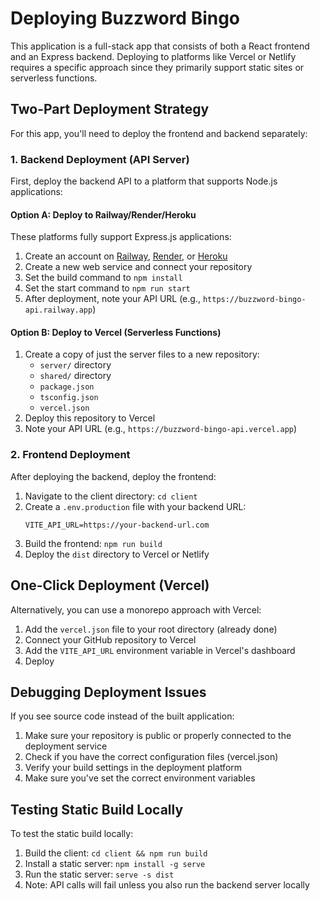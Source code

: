 # Deploying Buzzword Bingo

This application is a full-stack app that consists of both a React frontend and an Express backend. Deploying to platforms like Vercel or Netlify requires a specific approach since they primarily support static sites or serverless functions.

## Two-Part Deployment Strategy

For this app, you'll need to deploy the frontend and backend separately:

### 1. Backend Deployment (API Server)

First, deploy the backend API to a platform that supports Node.js applications:

#### Option A: Deploy to Railway/Render/Heroku

These platforms fully support Express.js applications:

1. Create an account on [Railway](https://railway.app), [Render](https://render.com), or [Heroku](https://heroku.com)
2. Create a new web service and connect your repository
3. Set the build command to `npm install`
4. Set the start command to `npm run start`
5. After deployment, note your API URL (e.g., `https://buzzword-bingo-api.railway.app`)

#### Option B: Deploy to Vercel (Serverless Functions)

1. Create a copy of just the server files to a new repository:
   - `server/` directory
   - `shared/` directory
   - `package.json`
   - `tsconfig.json`
   - `vercel.json`
2. Deploy this repository to Vercel
3. Note your API URL (e.g., `https://buzzword-bingo-api.vercel.app`)

### 2. Frontend Deployment

After deploying the backend, deploy the frontend:

1. Navigate to the client directory: `cd client`
2. Create a `.env.production` file with your backend URL:
   ```
   VITE_API_URL=https://your-backend-url.com
   ```
3. Build the frontend: `npm run build`
4. Deploy the `dist` directory to Vercel or Netlify

## One-Click Deployment (Vercel)

Alternatively, you can use a monorepo approach with Vercel:

1. Add the `vercel.json` file to your root directory (already done)
2. Connect your GitHub repository to Vercel
3. Add the `VITE_API_URL` environment variable in Vercel's dashboard
4. Deploy

## Debugging Deployment Issues

If you see source code instead of the built application:

1. Make sure your repository is public or properly connected to the deployment service
2. Check if you have the correct configuration files (vercel.json)
3. Verify your build settings in the deployment platform
4. Make sure you've set the correct environment variables

## Testing Static Build Locally

To test the static build locally:

1. Build the client: `cd client && npm run build`
2. Install a static server: `npm install -g serve`
3. Run the static server: `serve -s dist`
4. Note: API calls will fail unless you also run the backend server locally